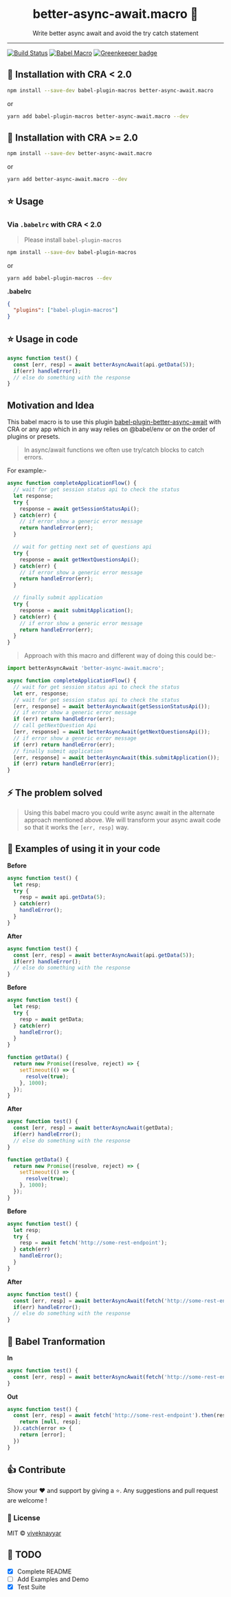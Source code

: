 <div align="center">
    <h1>better-async-await.macro 🎣</h1>
    Write better async await and avoid the try catch statement
</div>

<hr />

[![Build Status](https://travis-ci.com/vivek12345/better-async-await.macro.svg?branch=master)](https://travis-ci.com/vivek12345/better-async-await.macro) [![Babel Macro](https://img.shields.io/badge/babel--macro-%F0%9F%8E%A3-f5da55.svg?style=flat-square)](https://github.com/kentcdodds/babel-plugin-macros) [![Greenkeeper badge](https://badges.greenkeeper.io/vivek12345/better-async-await.macro.svg)](https://greenkeeper.io/)


## 🚚 Installation with CRA < 2.0

```sh
npm install --save-dev babel-plugin-macros better-async-await.macro
```

or

```sh
yarn add babel-plugin-macros better-async-await.macro --dev
```

## 🚚 Installation with CRA >= 2.0

```sh
npm install --save-dev better-async-await.macro
```

or

```sh
yarn add better-async-await.macro --dev
```

## ⭐ Usage

### Via `.babelrc` with CRA < 2.0

> Please install `babel-plugin-macros`

```sh
npm install --save-dev babel-plugin-macros
```

or

```sh
yarn add babel-plugin-macros --dev
```


**.babelrc**

```json
{
  "plugins": ["babel-plugin-macros"]
}
```

## ⭐ Usage in code

```javascript
async function test() {
  const [err, resp] = await betterAsyncAwait(api.getData(5));
  if(err) handleError();
  // else do something with the response
}
```


## Motivation and Idea

This babel macro is to use this plugin [babel-plugin-better-async-await](https://github.com/vivek12345/babel-plugin-better-async-await/) with CRA or any app which in any way relies on @babel/env or on the order of plugins or presets.


> In async/await functions we often use try/catch blocks to catch errors.

For example:-

```javascript
async function completeApplicationFlow() {
  // wait for get session status api to check the status
  let response;
  try {
    response = await getSessionStatusApi();
  } catch(err) {
    // if error show a generic error message
    return handleError(err);
  }

  // wait for getting next set of questions api
  try {
    response = await getNextQuestionsApi();
  } catch(err) {
    // if error show a generic error message
    return handleError(err);
  }

  // finally submit application
  try {
    response = await submitApplication();
  } catch(err) {
    // if error show a generic error message
    return handleError(err);
  }
}

```

> Approach with this macro and different way of doing this could be:-

```javascript
import betterAsyncAwait 'better-async-await.macro';

async function completeApplicationFlow() {
  // wait for get session status api to check the status
  let err, response;
  // wait for get session status api to check the status
  [err, response] = await betterAsyncAwait(getSessionStatusApi());
  // if error show a generic error message
  if (err) return handleError(err);
  // call getNextQuestion Api
  [err, response] = await betterAsyncAwait(getNextQuestionsApi());
  // if error show a generic error message
  if (err) return handleError(err);
  // finally submit application
  [err, response] = await betterAsyncAwait(this.submitApplication());
  if (err) return handleError(err);
}

```



## ⚡️ The problem solved

> Using this babel macro you could write async await in the alternate approach mentioned above.
We will transform your async await code so that it works the `[err, resp]` way.

## 📒 Examples of using it in your code

**Before**
```javascript
async function test() {
  let resp;
  try {
    resp = await api.getData(5);
  } catch(err)
    handleError();
  }
}
```

**After**

```javascript
async function test() {
  const [err, resp] = await betterAsyncAwait(api.getData(5));
  if(err) handleError();
  // else do something with the response
}
```

**Before**
```javascript
async function test() {
  let resp;
  try {
    resp = await getData;
  } catch(err)
    handleError();
  }
}

function getData() {
  return new Promise((resolve, reject) => {
    setTimeout(() => {
      resolve(true);
    }, 1000);
  });
}
```

**After**

```javascript
async function test() {
  const [err, resp] = await betterAsyncAwait(getData);
  if(err) handleError();
  // else do something with the response
}

function getData() {
  return new Promise((resolve, reject) => {
    setTimeout(() => {
      resolve(true);
    }, 1000);
  });
}
```

**Before**
```javascript
async function test() {
  let resp;
  try {
    resp = await fetch('http://some-rest-endpoint');
  } catch(err)
    handleError();
  }
}
```

**After**

```javascript
async function test() {
  const [err, resp] = await betterAsyncAwait(fetch('http://some-rest-endpoint'));
  if(err) handleError();
  // else do something with the response
}
```

## 📒 Babel Tranformation

**In**

```javascript
async function test() {
  const [err, resp] = await betterAsyncAwait(fetch('http://some-rest-endpoint'));
}
```

**Out**

```javascript
async function test() {
  const [err, resp] = await fetch('http://some-rest-endpoint').then(resp => {
    return [null, resp];
  }).catch(error => {
    return [error];
  })
}
```

## 👍 Contribute

Show your ❤️ and support by giving a ⭐. Any suggestions and pull request are welcome !

### 📝 License

MIT © [viveknayyar](https://github.com/vivek12345)

## 👷 TODO

- [x] Complete README
- [ ] Add Examples and Demo
- [x] Test Suite

